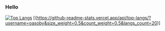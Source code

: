 ### Hello

[![Top Langs](https://github-readme-stats.vercel.app/api/top-langs/?username=oasoby&layout=compact&theme=radical)](https://github.com/anuraghazra/github-readme-stats)
[(https://github-readme-stats.vercel.app/api/top-langs/?username=oasoby&size_weight=0.5&count_weight=0.5&langs_count=20)]
